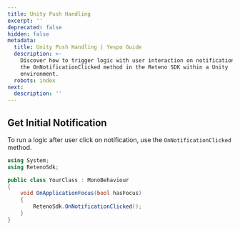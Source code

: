 ```yaml
---
title: Unity Push Handling
excerpt: ''
deprecated: false
hidden: false
metadata:
  title: Unity Push Handling | Yespo Guide
  description: >-
    Discover how to trigger logic with user interaction on notifications using
    the OnNotificationClicked method in the Reteno SDK within a Unity
    environment.
  robots: index
next:
  description: ''
---
```

## Get Initial Notification

To run a logic after user click on notification, use the `OnNotificationClicked` method.

```csharp
using System;
using RetenoSdk;

public class YourClass : MonoBehaviour
{
    void OnApplicationFocus(bool hasFocus)
    {
        RetenoSdk.OnNotificationClicked();
    }
}
```